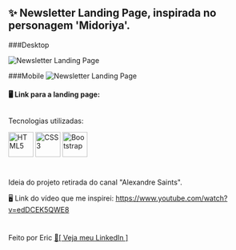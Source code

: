 ## ✨ Newsletter Landing Page, inspirada no personagem 'Midoriya'. 

###Desktop

<img witdh="500" title="Newsletter Landing Page" src="https://user-images.githubusercontent.com/68076508/160880550-88f5c69d-2061-41ad-8074-940b8e547505.png">

###Mobile
<img witdh="500" title="Newsletter Landing Page" src="https://user-images.githubusercontent.com/68076508/160880775-5e6c5f05-318a-4300-ace1-b4d65cba7c89.png">

#### 🖥 Link para a landing page: 

##

Tecnologias utilizadas: 

<div style="display: inline_block">
<img width="50" title="HTML5" src="https://cdn.jsdelivr.net/gh/devicons/devicon/icons/html5/html5-original.svg" />
<img width="50" title="CSS3" src="https://cdn.jsdelivr.net/gh/devicons/devicon/icons/css3/css3-original.svg" />
<img width="50" title="Bootstrap" src="https://cdn.jsdelivr.net/gh/devicons/devicon/icons/bootstrap/bootstrap-original.svg" />
</div>
  
#

Ideia do projeto retirada do canal "Alexandre Saints". 

🖥 Link do vídeo que me inspirei: https://www.youtube.com/watch?v=edDCEK5QWE8

#

Feito por Eric <a href="https://www.linkedin.com/in/eric-macedo-9b47601b1/"> 🌌[ Veja meu LinkedIn ]</a>
